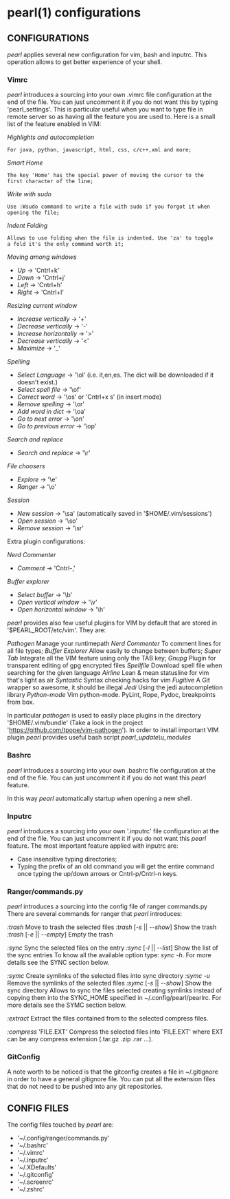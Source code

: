 # pearl(1) configurations #

## CONFIGURATIONS ##
*pearl* applies several new configuration for vim, bash and inputrc. This
operation allows to get better experience of your shell. 

### Vimrc ###
*pearl* introduces a sourcing into your own .vimrc file configuration at the
end of the file. You can just uncomment it if you do not want this by typing 'pearl\_settings'.
This is particular useful when you want to type file in remote server so as
having all the feature you are used to. Here is a small list of the
feature enabled in VIM:

*Highlights and autocompletion*

    For java, python, javascript, html, css, c/c++,xml and more;
*Smart Home*

    The key 'Home' has the special power of moving the cursor to the
    first character of the line;
*Write with sudo*

    Use :Wsudo command to write a file with sudo if you forgot it when opening the file;
*Indent Folding*

    Allows to use folding when the file is indented. Use 'za' to toggle 
    a fold it's the only command worth it;

*Moving among windows*

- *Up* -> 'Cntrl+k'
- *Down* -> 'Cntrl+j'
- *Left* -> 'Cntrl+h'
- *Right* -> 'Cntrl+l'

*Resizing current window*

- *Increase vertically* -> '+'
- *Decrease vertically* -> '-'
- *Increase horizontally* -> '>'
- *Decrease vertically* -> '<'
- *Maximize* -> '\_'

*Spelling*

- *Select Language* -> '\ol' (i.e. it,en,es. The dict will be downloaded if it doesn't exist.)
- *Select spell file* -> '\of'
- *Correct word* -> '\os' or 'Cntrl+x s' (in insert mode)
- *Remove spelling* -> '\or'
- *Add word in dict* -> '\oa'
- *Go to next error* -> '\on'
- *Go to previous error* -> '\op'

*Search and replace*

- *Search and replace* -> '\r'

*File choosers*

- *Explore* -> '\e'
- *Ranger* -> '\o'

*Session*

- *New session* -> '\sa' (automatically saved in '$HOME/.vim/sessions')
- *Open session* -> '\so'
- *Remove session* -> '\sr'

Extra plugin configurations:

*Nerd Commenter*

- *Comment* -> 'Cntrl-,'

*Buffer explorer*

- *Select buffer* -> '\b'
- *Open vertical window* -> '\v'
- *Open horizontal window* -> '\h'

*pearl* provides also few useful plugins for VIM by default that are stored in '$PEARL\_ROOT/etc/vim'.
They are:

*Pathogen*
    Manage your runtimepath
*Nerd Commenter*
    To comment lines for all file types;
*Buffer Explorer*
    Allow easily to change between buffers;
*Super Tab*
    Integrate all the VIM feature using only the TAB key;
*Gnupg*
    Plugin for transparent editing of gpg encrypted files
*Spellfile*
    Download spell file when searching for the given language
*Airline*
    Lean & mean statusline for vim that's light as air
*Syntastic*
    Syntax checking hacks for vim
*Fugitive*
    A Git wrapper so awesome, it should be illegal
*Jedi*
    Using the jedi autocompletion library
*Python-mode*
    Vim python-mode. PyLint, Rope, Pydoc, breakpoints from box.

In particular *pathogen* is used to easily place plugins in the directory '$HOME/.vim/bundle' (Take a look in the project 'https://github.com/tpope/vim-pathogen').
In order to install important VIM plugin *pearl* provides useful bash script *pearl\_update\u_modules*

### Bashrc ###
*pearl* introduces a sourcing into your own .bashrc file configuration at the
end of the file. You can just uncomment it if you do not want this *pearl*
feature.

In this way *pearl* automatically startup when opening a new shell.

### Inputrc ###
*pearl* introduces a sourcing into your own '.inputrc' file configuration at the
end of the file. You can just uncomment it if you do not want this *pearl*
feature.
The most important feature applied with inputrc are:

- Case insensitive typing directories;
- Typing the prefix of an old command you will get the entire command once
      typing the up/down arrows or Cntrl-p/Cntrl-n keys.

### Ranger/commands.py ###
*pearl* introduces a sourcing into the config file of ranger commands.py
There are several commands for ranger that *pearl* introduces:

*:trash*
    Move to trash the selected files
*:trash* [*-s* || *--show*]
    Show the trash
*:trash* [*-e* || *--empty*]
    Empty the trash


*:sync <num>*
    Sync the selected files on the entry <num>
*:sync* [*-l* || *--list*]
    Show the list of the sync entries
    To know all the available option type: *sync -h*.
    For more details see the SYNC section below.

*:symc*
    Create symlinks of the selected files into sync directory
*:symc -u*
    Remove the symlinks of the selected files
*:symc* [*-s* || *--show*]
    Show the sync directory
    Allows to sync the files selected creating symlinks instead of copying them 
    into the SYNC\_HOME specified in ~/.config/pearl/pearlrc.
    For more details see the SYMC section below.

*:extract*
    Extract the files contained from to the selected compress files.

*:compress* 'FILE.EXT'
    Compress the selected files into 'FILE.EXT' where EXT can be any compress
    extension (.tar.gz .zip .rar ...).

### GitConfig ###
A note worth to be noticed is that the gitconfig creates a file in 
~/.gitignore in order to have a general gitignore file. You can put all
the extension files that do not need to be pushed into any git repositories.

## CONFIG FILES ##
The config files touched by *pearl* are:

* '~/.config/ranger/commands.py'
* '~/.bashrc'
* '~/.vimrc'
* '~/.inputrc'
* '~/.XDefaults'
* '~/.gitconfig'
* '~/.screenrc'
* '~/.zshrc'
